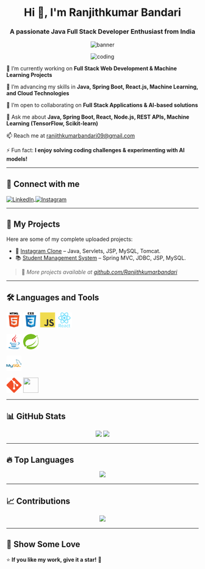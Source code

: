 <h1 align="center">Hi 👋, I'm <b>Ranjithkumar Bandari</b></h1>
<h3 align="center">A passionate Java Full Stack Developer Enthusiast from India</h3>

<p align="center">
  <img src="https://user-images.githubusercontent.com/74038190/219923809-b86dc415-a0c2-4a38-bc88-ad6cf06395a8.gif" alt="banner"/>
</p>

<p align="center">
  <img src="https://user-images.githubusercontent.com/74038190/229223263-cf2e4b07-2615-4f87-9c38-e37600f8381a.gif" alt="coding" width="600px"/>
</p>

🔭 I’m currently working on **Full Stack Web Development & Machine Learning Projects**  

🌱 I’m advancing my skills in **Java, Spring Boot, React.js, Machine Learning, and Cloud Technologies**  

👯 I’m open to collaborating on **Full Stack Applications & AI-based solutions**  

💬 Ask me about **Java, Spring Boot, React, Node.js, REST APIs, Machine Learning (TensorFlow, Scikit-learn)**  

📫 Reach me at [ranjithkumarbandari09@gmail.com](mailto:ranjithkumarbandari09@gmail.com)  

⚡ Fun fact: **I enjoy solving coding challenges & experimenting with AI models!**  

---

## 🔗 Connect with me  
<p align="left">
  <a href="https://linkedin.com/in/ranjithkumarbandari" target="_blank">
    <img align="center" src="https://raw.githubusercontent.com/ranjithkumarbandari/github-profile-readme-generator/master/src/images/icons/Social/linked-in-alt.svg" alt="LinkedIn" height="30" width="40"/>
  </a>
  <a href="https://instagram.com/call_me_ab_" target="_blank">
    <img align="center" src="[https://raw.githubusercontent.com/ranjithkumarbandari](https://www.instagram.com/mr_ranjith_kumar99/#)/github-profile-readme-generator/master/src/images/icons/Social/instagram.svg" alt="Instagram" height="30" width="40"/>
  </a>
</p>

---

## 🧩 My Projects  
Here are some of my complete uploaded projects:

- 🚀 [Instagram Clone](https://github.com/Ranjithkumarbandari/instagram-clone) – Java, Servlets, JSP, MySQL, Tomcat.
- 📚 [Student Management System](https://github.com/Ranjithkumarbandari/student-management-system) – Spring MVC, JDBC, JSP, MySQL.


> 📝 _More projects available at [github.com/Ranjithkumarbandari](https://github.com/Ranjithkumarbandari)_

---

## 🛠 Languages and Tools  
<p align="left">
  <!-- Frontend -->
  <a href="#"><img src="https://raw.githubusercontent.com/devicons/devicon/master/icons/html5/html5-original-wordmark.svg" width="40" height="40"/></a>
  <a href="#"><img src="https://raw.githubusercontent.com/devicons/devicon/master/icons/css3/css3-original-wordmark.svg" width="40" height="40"/></a>
  <a href="#"><img src="https://raw.githubusercontent.com/devicons/devicon/master/icons/javascript/javascript-original.svg" width="40" height="40"/></a>
  <a href="#"><img src="https://raw.githubusercontent.com/devicons/devicon/master/icons/react/react-original-wordmark.svg" width="40" height="40"/></a>

  <!-- Backend -->
  <a href="#"><img src="https://raw.githubusercontent.com/devicons/devicon/master/icons/java/java-original.svg" width="40" height="40"/></a>
  <a href="#"><img src="https://raw.githubusercontent.com/devicons/devicon/master/icons/spring/spring-original.svg" width="40" height="40"/></a>


  <!-- Databases -->
  <a href="#"><img src="https://raw.githubusercontent.com/devicons/devicon/master/icons/mysql/mysql-original-wordmark.svg" width="40" height="40"/></a>
 


  <!-- DevOps & Tools -->
  <a href="#"><img src="https://raw.githubusercontent.com/devicons/devicon/master/icons/git/git-original.svg" width="40" height="40"/></a>
  <a href="#"><img src="https://www.vectorlogo.zone/logos/getpostman/getpostman-icon.svg" width="40" height="40"/></a>
 
</p>

---

## 📊 GitHub Stats  
<p align="center">
  <img src="https://github-readme-stats.vercel.app/api?username=Ranjithkumarbandari&show_icons=true&theme=radical" width="400px"/>
  <img src="https://github-readme-streak-stats.herokuapp.com/?user=Ranjithkumarbandari&theme=radical" width="400px"/>
</p>

---

## 🔥 Top Languages  
<p align="center">
  <img src="https://github-readme-stats.vercel.app/api/top-langs/?username=Ranjithkumarbandari&layout=compact&theme=radical" width="400px"/>
</p>

---

## 📈 Contributions  
<p align="center">
  <img src="https://github-profile-summary-cards.vercel.app/api/cards/profile-details?username=Ranjithkumarbandari&theme=radical" />
</p>

---

## 🌟 Show Some Love  
⭐ **If you like my work, give it a star!** 🌟  
